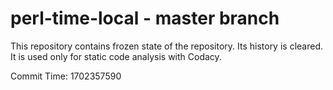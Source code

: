 # perl-time-local - master branch

This repository contains frozen state of the repository.
Its history is cleared. It is used only for static code
analysis with Codacy.

Commit Time: 1702357590